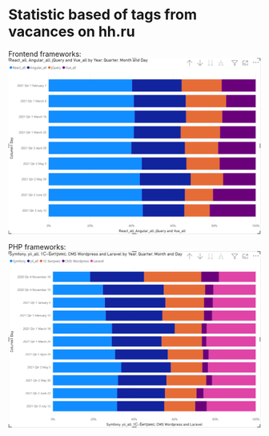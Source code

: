 # Statistic based of tags from vacances on hh.ru
 
Frontend frameworks:
![Frontend](https://github.com/ksn38/hh/blob/main/Frontend.png)
 
PHP frameworks:
![php](https://github.com/ksn38/hh/blob/main/php.png)